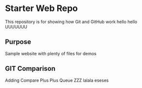 # Starter Web Repo

This repository is for showing how Git and GitHub work
hello hello 
UUUUUUU

## Purpose

Sample website with plenty of files for demos

## GIT Comparison
Adding Compare
Plus Plus
Queue ZZZ
lalala
eseses

